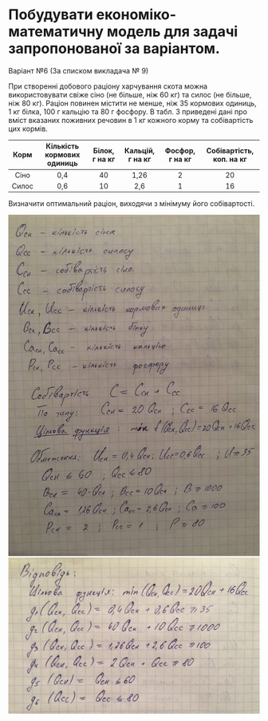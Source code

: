 # Побудувати економіко-математичну модель для задачі запропонованої за варіантом.

Варіант №6 (За списком викладача № 9)

При створенні добового раціону харчування скота можна використовувати свіже сіно (не більше, ніж 60 кг) та силос (не більше, ніж 80 кг). Раціон повинен містити не менше, ніж 35 кормових одиниць, 1 кг білка, 100 г кальцію та 80 г фосфору. В табл. 3 приведені дані про вміст вказаних поживних речовин в 1 кг кожного корму та собівартість цих кормів.

|  Корм | Кількість кормових одиниць | Білок, г на кг | Кальцій, г на кг | Фосфор, г на кг | Собівартість, коп. на кг |
|:-----:|:--------------------------:|:--------------:|:----------------:|:---------------:|:------------------------:|
|  Сіно |             0,4            |       40       |       1,26       |        2        |            20            |
| Силос |             0,6            |       10       |        2,6       |        1        |            16            |

Визначити оптимальний раціон, виходячи з мінімуму його собівартості.


![Process](https://github.com/andrewdacenko/kpi-math-programming/blob/master/HW_01/Process.jpg)
![Solution](https://github.com/andrewdacenko/kpi-math-programming/blob/master/HW_01/Solution.jpg)
